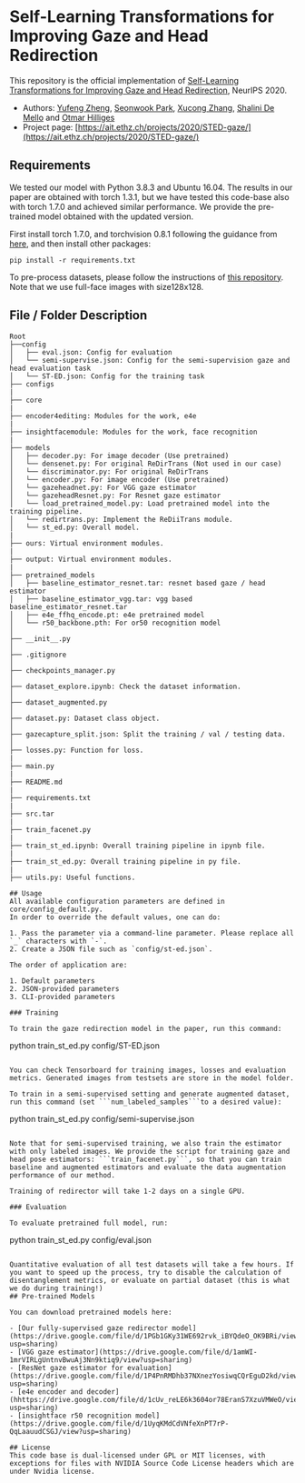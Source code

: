# Self-Learning Transformations for Improving Gaze and Head Redirection

This repository is the official implementation of [Self-Learning Transformations for Improving Gaze and Head Redirection](https://arxiv.org/abs/2010.12307), NeurIPS 2020. 

* Authors: [Yufeng Zheng](https://ait.ethz.ch/people/zhengyuf/), [Seonwook Park](https://ait.ethz.ch/people/spark/), [Xucong Zhang](https://ait.ethz.ch/people/zhang/), [Shalini De Mello](https://research.nvidia.com/person/shalini-gupta) and [Otmar Hilliges](https://ait.ethz.ch/people/hilliges/)
* Project page: [https://ait.ethz.ch/projects/2020/STED-gaze/](https://ait.ethz.ch/projects/2020/STED-gaze/)

## Requirements
We tested our model with Python 3.8.3 and Ubuntu 16.04. The results in our paper are obtained with torch 1.3.1, but we have tested this code-base also with torch 1.7.0 and achieved similar performance. We provide the pre-trained model obtained with the updated version.

First install torch 1.7.0, and torchvision 0.8.1 following the guidance from [here](https://pytorch.org/get-started/locally/), and then install other packages:

```
pip install -r requirements.txt
```
 
To pre-process datasets, please follow the instructions of [this repository](https://github.com/swook/faze_preprocess). 
Note that we use full-face images with size128x128.

## File / Folder Description
```
Root
├──config
│   ├── eval.json: Config for evaluation
│   └── semi-supervise.json: Config for the semi-supervision gaze and head evaluation task
│   └── ST-ED.json: Config for the training task
├── configs
|
├── core
|
├── encoder4editing: Modules for the work, e4e
|
├── insightfacemodule: Modules for the work, face recognition
|
├── models
│   ├── decoder.py: For image decoder (Use pretrained)
│   └── densenet.py: For original ReDirTrans (Not used in our case)
│   └── discriminator.py: For original ReDirTrans
│   └── encoder.py: For image encoder (Use pretrained)
│   └── gazeheadnet.py: For VGG gaze estimator
│   └── gazeheadResnet.py: For Resnet gaze estimator
│   └── load_pretrained_model.py: Load pretrained model into the training pipeline.
│   └── redirtrans.py: Implement the ReDiiTrans module.
│   └── st_ed.py: Overall model.
|
├── ours: Virtual environment modules.
|
├── output: Virtual environment modules.
|
├── pretrained_models
│   ├── baseline_estimator_resnet.tar: resnet based gaze / head estimator
│   ├── baseline_estimator_vgg.tar: vgg based baseline_estimator_resnet.tar
│   ├── e4e_ffhq_encode.pt: e4e pretrained model
│   └── r50_backbone.pth: For or50 recognition model
│
├── __init__.py
│
├── .gitignore
│
├── checkpoints_manager.py
│
├── dataset_explore.ipynb: Check the dataset information.
│
├── dataset_augmented.py
│
├── dataset.py: Dataset class object.
│
├── gazecapture_split.json: Split the training / val / testing data.
│
├── losses.py: Function for loss.
|
├── main.py
|
├── README.md
|
├── requirements.txt
|
├── src.tar
|
├── train_facenet.py
|
├── train_st_ed.ipynb: Overall training pipeline in ipynb file.
|
├── train_st_ed.py: Overall training pipeline in py file.
|
├── utils.py: Useful functions.

## Usage
All available configuration parameters are defined in core/config_default.py.
In order to override the default values, one can do:

1. Pass the parameter via a command-line parameter. Please replace all `_` characters with `-`.
2. Create a JSON file such as `config/st-ed.json`.

The order of application are:

1. Default parameters
2. JSON-provided parameters
3. CLI-provided parameters

### Training

To train the gaze redirection model in the paper, run this command:

```
python train_st_ed.py config/ST-ED.json
```

You can check Tensorboard for training images, losses and evaluation metrics. Generated images from testsets are store in the model folder.

To train in a semi-supervised setting and generate augmented dataset, run this command (set ```num_labeled_samples```to a desired value):

```
python train_st_ed.py config/semi-supervise.json
```

Note that for semi-supervised training, we also train the estimator with only labeled images. We provide the script for training gaze and head pose estimators: ```train_facenet.py```, so that you can train baseline and augmented estimators and evaluate the data augmentation performance of our method. 

Training of redirector will take 1-2 days on a single GPU.

### Evaluation

To evaluate pretrained full model, run:

```
python train_st_ed.py config/eval.json
```

Quantitative evaluation of all test datasets will take a few hours. If you want to speed up the process, try to disable the calculation of disentanglement metrics, or evaluate on partial dataset (this is what we do during training!)
## Pre-trained Models

You can download pretrained models here:

- [Our fully-supervised gaze redirector model](https://drive.google.com/file/d/1PGb1GKy31WE692rvk_iBYQdeO_OK9BRi/view?usp=sharing)
- [VGG gaze estimator](https://drive.google.com/file/d/1amWI-1mrVIRLgUntnvBwuAj3Nn9ktiq9/view?usp=sharing)
- [ResNet gaze estimator for evaluation](https://drive.google.com/file/d/1P4PnRMDhb37NXnezYosiwqCQrEguD2kd/view?usp=sharing)
- [e4e encoder and decoder](hhttps://drive.google.com/file/d/1cUv_reLE6k3604or78EranS7XzuVMWeO/view?usp=sharing)
- [insightface r50 recognition model](https://drive.google.com/file/d/1UyqKMdCdVNfeXnPT7rP-QqLaauudCSGJ/view?usp=sharing)

## License
This code base is dual-licensed under GPL or MIT licenses, with exceptions for files with NVIDIA Source Code License headers which are under Nvidia license.

